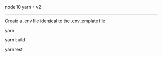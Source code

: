 node 10
yarn < v2

---

Create a .env file identical to the .env.template file

yarn

yarn build

yarn test